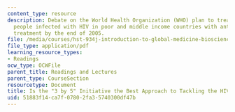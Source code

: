 ```yaml
---
content_type: resource
description: Debate on the World Health Organization (WHO) plan to treat 3 million
  people infected with HIV in poor and middle income countries with antiretroviral
  treatment by the end of 2005.
file: /media/courses/hst-934j-introduction-to-global-medicine-bioscience-technologies-disparities-strategies-spring-2010/51883f14ca7f07802fa35740300df47b_MITHST_934JS10_ses12_3by5.pdf
file_type: application/pdf
learning_resource_types:
- Readings
ocw_type: OCWFile
parent_title: Readings and Lectures
parent_type: CourseSection
resourcetype: Document
title: Is the "3 by 5" Initiative the Best Approach to Tackling the HIV Pandemic?
uid: 51883f14-ca7f-0780-2fa3-5740300df47b
---
```

